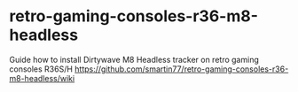 # retro-gaming-consoles-r36-m8-headless
Guide how to install Dirtywave M8 Headless tracker on retro gaming consoles R36S/H
https://github.com/smartin77/retro-gaming-consoles-r36-m8-headless/wiki
